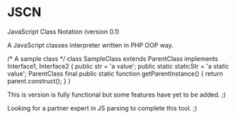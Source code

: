 JSCN
====

JavaScript Class Notation (version 0.1)

A JavaScript classes interpreter written in PHP OOP way.

/*
  A sample class
*/
class SampleClass extends ParentClass implements Interface1, Interface2 {
  public str = 'a value';
	public static staticStr = 'a static value';
	ParentClass final public static function getParentInstance() {
		return parent.construct();
	}
}

This is version is fully functional but some features have yet to be added. ;)

Looking for a partner expert in JS parsing to complete this tool. ;)
